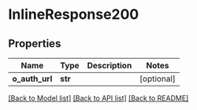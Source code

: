 # InlineResponse200

## Properties
Name | Type | Description | Notes
------------ | ------------- | ------------- | -------------
**o_auth_url** | **str** |  | [optional] 

[[Back to Model list]](../README.md#documentation-for-models) [[Back to API list]](../README.md#documentation-for-api-endpoints) [[Back to README]](../README.md)


